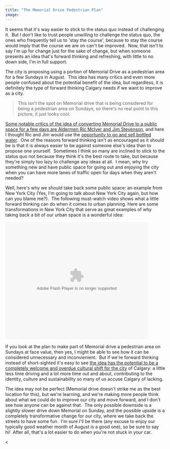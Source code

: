 ```yaml
---
title: "The Memorial Drive Pedestrian Plan"
image:
---
```

<p>It seems that it's way easier to stick to the status quo instead of challenging it.&nbsp; But I don't like to trust people unwilling to challenge the status quo, the ones who frequently tell us to 'stay the course', because to stay the course would imply that the course we are on can't be improved.&nbsp; Now, that isn't to say I'm up for change just for the sake of change, but when someone presents an idea that's forward thinking and refreshing, with little to no down side, I'm in full support.</p><!-- pagebreak -->
<p>The city is proposing using a portion of Memorial Drive as a pedestrian area for a few Sundays in August.&nbsp; This idea has many critics and even more people confused about the potential benefit of the idea, but regardless, it is definitely the type of forward thinking Calgary needs if we want to improve as a city.</p>

<blockquote><img title="Photo by Chuck Szmurlo" src="/file/post/the_memorial_drive_pedestrian_plan/memorial_drive.jpg" alt="" /><br />This isn't the spot on Memorial drive that is being considered for being a pedestrian area on Sundays, so there's no real point to this picture, it just looks cool.</blockquote>
<p><a href="http://www.calgaryherald.com/news/Memorial+Drive+debate+continues+City+Hall/1523734/story.html">Some notable critics of the idea of converting Memorial Drive to a public space for a few days are Aldermen Ric McIver and Jim Stevenson</a>, and here I thought Ric and Jim would use the <a href="politicians_let_me_down_again.html">opportunity to go and sell bottled water</a>.&nbsp; One of the reasons forward thinking isn't as encouraged as it should be is that it is always easier to be against someone else's idea than to propose one yourself.&nbsp; Sometimes I think so many are inclined to stick to the status quo not because they think it's the best route to take, but because they're simply too lazy to challenge any ideas at all.&nbsp; I mean, why try something new and have public space for going out and enjoying the city when you can have more lanes of traffic open for days when they aren't needed?</p>
<p>Well, here's why we should take back some public space: an example from New York City (Yes, I'm going to talk about New York City again, but how can you blame me?).&nbsp; The following must-watch video shows what a little forward thinking can do when it comes to urban planning.  Here are some transformations in New York City that serve as great examples of why taking back a bit of our urban space is a wonderful idea:</p>
<p>
<object width="450" height="369" data="http://www.streetfilms.org/flvplayer.swf" type="application/x-shockwave-flash">
<param name="bgcolor" value="#000000" />
<param name="flashvars" value="displayheight=349&amp;file=http://www.streetfilms.org/wp-content/uploads/2008/10/janette-sk-vs-mark-gorton_768k_copy.flv&amp;image=http://www.streetfilms.org/wp-content/uploads/2008/10/mark-vs-jsk-poster.png&amp;overstretch=true&amp;showfsbutton=false&amp;showdigits=true&amp;backcolor=0x22313c&amp;frontcolor=0xbfced8&amp;lightcolor=0xc1d72e&amp;volume=90&amp;autostart=false&amp;logo=http://www.streetfilms.org/wp-content/themes/woonerf/images/streetfilms-watermark.png&amp;link=http://www.streetfilms.org&amp;title=Transforming NYC Streets: A Conversation with Janette Sadik-Khan OFFSITE&amp;id=1163&amp;callback=http://www.streetfilms.org/wp-content/plugins/streetfilms/statistics.php" />
<param name="src" value="http://www.streetfilms.org/flvplayer.swf" />
</object>
</p>
<p>If you look at the plan to make part of Memorial drive a pedestrian area on Sundays at face value, then yes, I might be able to see how it can be considered unnecessary and inconvienient.&nbsp;  But if we're forward thinking instead of short-sighted it's easy to see <a href="http://www2.canada.com/calgaryherald/news/theeditorialpage/story.html?id=ba08b4af-05ca-42fa-a780-6a7357dba5f3">the idea has the potential to be a completely welcome and overdue cultural shift for the city</a> of Calgary: a little less time driving and a lot more time out and about, contributing to the identity, culture and sustainability so many of us accuse Calgary of lacking.</p>
<p>The idea may not be perfect (Memorial drive doesn't strike me as the best location for this), but we're learning, and we're making more people think about what we could do to improve our city and move forward, and I don't see how anyone can be against that.&nbsp; The only possible downside is a slightly slower drive down Memorial on Sunday, and the possible upside is a completely transformative change for our city, where we take back the streets to have some fun.&nbsp; I'm sure I'll be there (any excuse to enjoy our typically good weather month of August is a good one), so be sure to say hi!&nbsp; After all, that's a lot easier to do when you're not stuck in your car.</p><